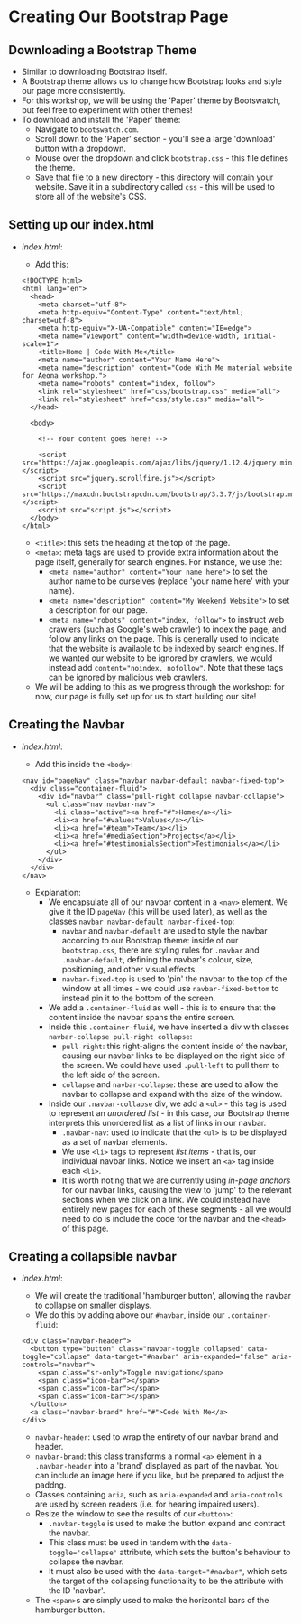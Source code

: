 # Creating Our Bootstrap Page

## Downloading a Bootstrap Theme

- Similar to downloading Bootstrap itself.
- A Bootstrap theme allows us to change how Bootstrap looks and style our page
more consistently.
- For this workshop, we will be using the 'Paper' theme by Bootswatch, but feel
free to experiment with other themes!
- To download and install the 'Paper' theme:
  - Navigate to `bootswatch.com`.
  - Scroll down to the 'Paper' section - you'll see a large 'download' button
  with a dropdown.
  - Mouse over the dropdown and click `bootstrap.css` - this file defines the
  theme.
  - Save that file to a new directory - this directory will contain your
  website. Save it in a subdirectory called `css` - this will be used to store
  all of the website's CSS.

## Setting up our index.html

- *index.html*:
  - Add this:

  ```
  <!DOCTYPE html>
  <html lang="en">
    <head>
      <meta charset="utf-8">
      <meta http-equiv="Content-Type" content="text/html; charset=utf-8">
      <meta http-equiv="X-UA-Compatible" content="IE=edge">
      <meta name="viewport" content="width=device-width, initial-scale=1">
      <title>Home | Code With Me</title>
      <meta name="author" content="Your Name Here">
      <meta name="description" content="Code With Me material website for Aeona workshop.">
      <meta name="robots" content="index, follow">
      <link rel="stylesheet" href="css/bootstrap.css" media="all">
	  <link rel="stylesheet" href="css/style.css" media="all">
    </head>

    <body>

      <!-- Your content goes here! -->

      <script src="https://ajax.googleapis.com/ajax/libs/jquery/1.12.4/jquery.min.js"></script>
      <script src="jquery.scrollfire.js"></script>
      <script src="https://maxcdn.bootstrapcdn.com/bootstrap/3.3.7/js/bootstrap.min.js"></script>
      <script src="script.js"></script>
    </body>
  </html>
  ```

  - `<title>`: this sets the heading at the top of the page.
  - `<meta>`: meta tags are used to provide extra information about the page
  itself, generally for search engines. For instance, we use the:
    - `<meta name="author" content="Your name here">` to set the author name to
    be ourselves (replace 'your name here' with your name).
    - `<meta name="description" content="My Weekend Website">` to set a
    description for our page.
    - `<meta name="robots" content="index, follow">` to instruct web crawlers
    (such as Google's web crawler) to index the page, and follow any links on
    the page. This is generally used to indicate that the website is available
    to be indexed by search engines. If we wanted our website to be ignored by
    crawlers, we would instead add `content="noindex, nofollow"`. Note that
    these tags can be ignored by malicious web crawlers.
  - We will be adding to this as we progress through the workshop: for now, our
  page is fully set up for us to start building our site!

## Creating the Navbar

- *index.html*:
  - Add this inside the `<body>`:

  ```
  <nav id="pageNav" class="navbar navbar-default navbar-fixed-top">
    <div class="container-fluid">
      <div id="navbar" class="pull-right collapse navbar-collapse">
        <ul class="nav navbar-nav">
          <li class="active"><a href="#">Home</a></li>
          <li><a href="#values">Values</a></li>
          <li><a href="#team">Team</a></li>
          <li><a href="#mediaSection">Projects</a></li>
          <li><a href="#testimonialsSection">Testimonials</a></li>
        </ul>
      </div>
    </div>
  </nav>
  ```

  - Explanation:
    - We encapsulate all of our navbar content in a `<nav>` element. We give it
    the ID `pageNav` (this will be used later), as well as the classes `navbar
    navbar-default navbar-fixed-top`:
      - `navbar` and `navbar-default` are used to style the navbar according to
      our Bootstrap theme: inside of our `bootstrap.css`, there are styling rules
      for `.navbar` and `.navbar-default`, defining the navbar's colour, size,
      positioning, and other visual effects.
      - `navbar-fixed-top` is used to 'pin' the navbar to the top of the window
      at all times - we could use `navbar-fixed-bottom` to instead pin it to
      the bottom of the screen.
    - We add a `.container-fluid` as well - this is to ensure that the content
    inside the navbar spans the entire screen.
    - Inside this `.container-fluid`, we have inserted a div with classes
    `navbar-collapse pull-right collapse`:
      - `pull-right`: this right-aligns the content inside of the navbar, causing
      our navbar links to be displayed on the right side of the screen. We could
      have used `.pull-left` to pull them to the left side of the screen.
      - `collapse` and `navbar-collapse`: these are used to allow the navbar to
      collapse and expand with the size of the window.
    - Inside our `.navbar-collapse` div, we add a `<ul>` - this tag is used to
    represent an _unordered list_ - in this case, our Bootstrap theme interprets
    this unordered list as a list of links in our navbar.
      - `.navbar-nav`: used to indicate that the `<ul>` is to be displayed as a
      set of navbar elements.
      - We use `<li>` tags to represent _list items_ - that is, our individual
      navbar links. Notice we insert an `<a>` tag inside each `<li>`.
      - It is worth noting that we are currently using _in-page anchors_ for our
      navbar links, causing the view to 'jump' to the relevant sections when we
      click on a link. We could instead have entirely new pages for each of
      these segments - all we would need to do is include the code for the navbar
      and the `<head>` of this page.

## Creating a collapsible navbar

- *index.html*:
  - We will create the traditional 'hamburger button', allowing the navbar to
  collapse on smaller displays.
  - We do this by adding above our `#navbar`, inside our `.container-fluid`:

  ```
  <div class="navbar-header">
    <button type="button" class="navbar-toggle collapsed" data-toggle="collapse" data-target="#navbar" aria-expanded="false" aria-controls="navbar">
      <span class="sr-only">Toggle navigation</span>
      <span class="icon-bar"></span>
      <span class="icon-bar"></span>
      <span class="icon-bar"></span>
    </button>
    <a class="navbar-brand" href="#">Code With Me</a>
  </div>
  ```

  - `navbar-header`: used to wrap the entirety of our navbar brand and header.
  - `navbar-brand`: this class transforms a normal `<a>` element in a `.navbar-header`
  into a 'brand' displayed as part of the navbar. You can include an image here
  if you like, but be prepared to adjust the paddng.
  - Classes containing `aria`, such as `aria-expanded` and `aria-controls` are
  used by screen readers (i.e. for hearing impaired users).
  - Resize the window to see the results of our `<button>`:
    - `.navbar-toggle` is used to make the button expand and contract the navbar.
    - This class must be used in tandem with the `data-toggle='collapse'` attribute,
    which sets the button's behaviour to collapse the navbar.
    - It must also be used with the `data-target="#navbar"`, which sets the
    target of the collapsing functionality to be the attribute with the ID 'navbar'.
  - The `<span>`s are simply used to make the horizontal bars of the hamburger button.

